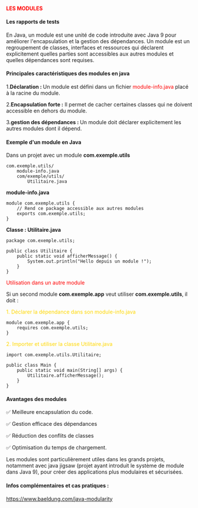 #### <font color = red>LES MODULES </font>

#### Les rapports de tests

En Java, un module est une unité de code introduite avec Java 9 pour améliorer l'encapsulation et la gestion des
dépendances. Un module est un regroupement de classes, interfaces et ressources qui déclarent explicitement quelles
parties sont accessibles aux autres modules et quelles dépendances sont requises.

#### Principales caractéristiques des modules en java

1.<b>Déclaration : </b>
Un module est défini dans un fichier <font color=red>module-info.java</font> placé à la racine
du module.

2.<b>Encapsulation forte :</b>
Il permet de cacher certaines classes qui ne doivent accessible en dehors du module.

3.<b>gestion des dépendances : </b>
Un module doit déclarer explicitement les autres modules dont il dépend.

#### Exemple d'un module en Java

Dans un projet avec un module <b>com.exemple.utils</b>

    com.exemple.utils/
        module-info.java
        com/exemple/utils/
            Utilitaire.java

<b>module-info.java</b>

    module com.exemple.utils {
        // Rend ce package accessible aux autres modules
        exports com.exemple.utils; 
    }

<b> Classe : Utilitaire.java </b>

    package com.exemple.utils;

    public class Utilitaire {
        public static void afficherMessage() {
            System.out.println("Hello depuis un module !");
        }
    }

<font color=red>Utilisation dans un autre module </font>

Si un second module <b>com.exemple.app</b> veut utiliser <b>com.exemple.utils</b>, il doit :

<font color=gold> 1. Déclarer la dépendance dans son module-info.java </font>

    module com.exemple.app {
        requires com.exemple.utils;
    }

<font color=gold> 2. Importer et utiliser la classe Utilitaire.java </font>

    import com.exemple.utils.Utilitaire;

    public class Main {
        public static void main(String[] args) {
            Utilitaire.afficherMessage();
        }
    }

#### Avantages des modules

✅ Meilleure encapsulation du code.

✅ Gestion efficace des dépendances

✅ Réduction des conflits de classes

✅ Optimisation du temps de chargement.

Les modules sont particulièrement utiles dans les grands projets, notamment avec java jigsaw (projet ayant introduit le
système
de module dans Java 9), pour créer des applications plus modulaires et sécurisées.

#### Infos complémentaires et cas pratiques : 

https://www.baeldung.com/java-modularity
